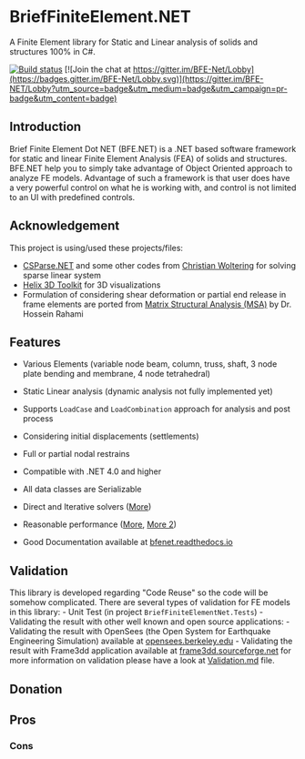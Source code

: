 

# BriefFiniteElement.NET

A Finite Element library for Static and Linear analysis of solids and structures 100% in C#.

[![Build status](https://ci.appveyor.com/api/projects/status/q5an94f88kofefm9?svg=true)](https://ci.appveyor.com/project/epsi1on/bfe-net)     [![Join the chat at https://gitter.im/BFE-Net/Lobby](https://badges.gitter.im/BFE-Net/Lobby.svg)](https://gitter.im/BFE-NET/Lobby?utm_source=badge&utm_medium=badge&utm_campaign=pr-badge&utm_content=badge)

## Introduction
Brief Finite Element Dot NET (BFE.NET) is a .NET based software framework for static and linear Finite Element Analysis (FEA) of solids and structures. BFE.NET help you to simply take advantage of Object Oriented approach to analyze FE models. Advantage of such a framework is that user does have a very powerful control on what he is working with, and control is not limited to an UI with predefined controls.

## Acknowledgement
This project is using/used these projects/files:

- [CSParse.NET](https://github.com/wo80/CSparse.NET) and some other codes from [Christian Woltering](https://github.com/wo80) for solving sparse linear system
- [Helix 3D Toolkit](http://helixtoolkit.codeplex.com/) for 3D visualizations
- Formulation of considering shear deformation or partial end release in frame elements are ported from [Matrix Structural Analysis (MSA)](http://www.mathworks.com/matlabcentral/fileexchange/27012-matrix-structural-analysis/content/MSA/MSA.m) by Dr. Hossein Rahami


## Features

- Various Elements (variable node beam, column, truss, shaft, 3 node plate bending and membrane, 4 node tetrahedral)

- Static Linear analysis (dynamic analysis not fully implemented yet)

- Supports ``LoadCase`` and ``LoadCombination`` approach for analysis and post process

- Considering initial displacements (settlements)
 
- Full or partial nodal restrains

- Compatible with .NET 4.0 and higher

- All data classes are Serializable

- Direct and Iterative solvers ([More](https://github.com/BriefFiniteElementNet/BFE.Net/wiki/Solvers-Available-in-package))

- Reasonable performance ([More](https://github.com/BriefFiniteElementNet/BFE.Net/wiki/Performance-and-Speed), [More 2](https://github.com/BriefFiniteElementNet/BFE.Net/wiki/Performance))

- Good Documentation available at [bfenet.readthedocs.io](https://bfenet.readthedocs.io/en/latest/)

## Validation

This library is developed regarding "Code Reuse" so the code will be somehow complicated. There are several types of validation for FE models in this library:
	- Unit Test (in project ``BriefFiniteElementNet.Tests``)
	- Validating the result with other well known and open source applications:
		- Validating the result with OpenSees (the Open System for Earthquake Engineering Simulation) available at [opensees.berkeley.edu](http://opensees.berkeley.edu/)
		- Validating the result with Frame3dd application available at [frame3dd.sourceforge.net](http://frame3dd.sourceforge.net)
for more information on validation please have a look at [Validation.md](Validation.md) file.
## Donation


## Pros

### Cons
